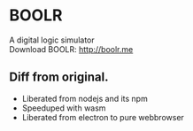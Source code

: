 # BOOLR
A digital logic simulator  
Download BOOLR: http://boolr.me

## Diff from original.
 - Liberated from nodejs and its npm
 - Speeduped with wasm
 - Liberated from electron to pure webbrowser